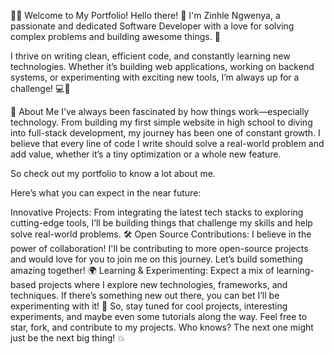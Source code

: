 👨‍💻 Welcome to My Portfolio!
Hello there! 👋 I'm Zinhle Ngwenya, a passionate and dedicated Software Developer with a love for solving complex problems and building awesome things. 🚀

I thrive on writing clean, efficient code, and constantly learning new technologies. Whether it’s building web applications, working on backend systems, or experimenting with exciting new tools, I’m always up for a challenge! 💻🔧

🌟 About Me
I’ve always been fascinated by how things work—especially technology. From building my first simple website in high school to diving into full-stack development, my journey has been one of constant growth. I believe that every line of code I write should solve a real-world problem and add value, whether it’s a tiny optimization or a whole new feature.

So check out my portfolio to know a lot about me.

Here’s what you can expect in the near future:

Innovative Projects: From integrating the latest tech stacks to exploring cutting-edge tools, I’ll be building things that challenge my skills and help solve real-world problems. 🛠️
Open Source Contributions: I believe in the power of collaboration! I'll be contributing to more open-source projects and would love for you to join me on this journey. Let’s build something amazing together! 🌍
Learning & Experimenting: Expect a mix of learning-based projects where I explore new technologies, frameworks, and techniques. If there’s something new out there, you can bet I’ll be experimenting with it! 🚀
So, stay tuned for cool projects, interesting experiments, and maybe even some tutorials along the way. Feel free to star, fork, and contribute to my projects. Who knows? The next one might just be the next big thing! 💥
